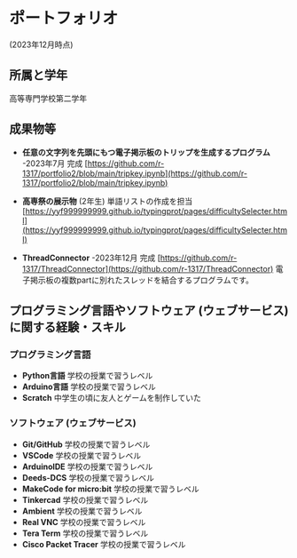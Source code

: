 # ポートフォリオ
(2023年12月時点)

## 所属と学年

高等専門学校第二学年
## 成果物等

-   **任意の文字列を先頭にもつ電子掲示板のトリップを生成するプログラム** -2023年7月 完成
  [https://github.com/r-1317/portfolio2/blob/main/tripkey.ipynb](https://github.com/r-1317/portfolio2/blob/main/tripkey.ipynb)

-   **高専祭の展示物** (2年生)
 単語リストの作成を担当
 [https://yyf999999999.github.io/typingprot/pages/difficultySelecter.html](https://yyf999999999.github.io/typingprot/pages/difficultySelecter.html)
 
-  **ThreadConnector** -2023年12月 完成
 [https://github.com/r-1317/ThreadConnector](https://github.com/r-1317/ThreadConnector)
 電子掲示板の複数partに別れたスレッドを結合するプログラムです。

## プログラミング言語やソフトウェア (ウェブサービス) に関する経験・スキル

### プログラミング言語

 - **Python言語**
 学校の授業で習うレベル
 - **Arduino言語**
 学校の授業で習うレベル
 - **Scratch**
 中学生の頃に友人とゲームを制作していた
### ソフトウェア (ウェブサービス)
 - **Git/GitHub**
学校の授業で習うレベル
- **VSCode**
学校の授業で習うレベル
- **ArduinoIDE**
学校の授業で習うレベル
- **Deeds-DCS**
学校の授業で習うレベル
- **MakeCode for micro:bit**
学校の授業で習うレベル
- **Tinkercad**
学校の授業で習うレベル
- **Ambient**
学校の授業で習うレベル
- **Real VNC**
学校の授業で習うレベル
- **Tera Term**
学校の授業で習うレベル
- **Cisco Packet Tracer**
学校の授業で習うレベル
<!--stackedit_data:
eyJoaXN0b3J5IjpbLTg3NzA4NDg1NCwxOTkzNzk1NTIyXX0=
-->
